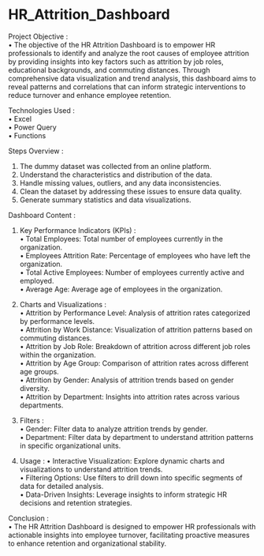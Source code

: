# HR_Attrition_Dashboard

Project Objective :                                                                                                                                                                                            
  • The objective of the HR Attrition Dashboard is to empower HR professionals to identify and analyze the root causes of employee attrition by providing insights into key factors such as attrition by job 
    roles, educational backgrounds, and commuting distances. Through comprehensive data visualization and trend analysis, this dashboard aims to reveal patterns and correlations that can inform strategic 
    interventions to reduce turnover and enhance employee retention.                                                                                                                                   

Technologies Used :                                                                                                                                                                                           
  • Excel                                                                                                                                                                                                     
  • Power Query                                                                                                                                                                                               
  • Functions                                                                                                                                                                                                 

Steps Overview :
   1) The dummy dataset was collected from an online platform.
   2) Understand the characteristics and distribution of the data.
   3) Handle missing values, outliers, and any data inconsistencies.
   4) Clean the dataset by addressing these issues to ensure data quality.
   5) Generate summary statistics and data visualizations.

Dashboard Content :                                                                                                                                                                                           
   1) Key Performance Indicators (KPIs) :                                                                                                                                                                     
      • Total Employees: Total number of employees currently in the organization.                                                                                                                             
      • Employees Attrition Rate: Percentage of employees who have left the organization.                                                                                                                    
      • Total Active Employees: Number of employees currently active and employed.                                                                                                                          
      • Average Age: Average age of employees in the organization.
      
   3) Charts and Visualizations :                                                                                                                                                                            
      • Attrition by Performance Level: Analysis of attrition rates categorized by performance levels.                                                                                                      
      • Attrition by Work Distance: Visualization of attrition patterns based on commuting distances.                                                                                                         
      • Attrition by Job Role: Breakdown of attrition across different job roles within the organization.                                                                                                    
      • Attrition by Age Group: Comparison of attrition rates across different age groups.                                                                                                                  
      • Attrition by Gender: Analysis of attrition trends based on gender diversity.                                                                                                                        
      • Attrition by Department: Insights into attrition rates across various departments.
        
   5) Filters :                                                                                                                                                                                            
      • Gender: Filter data to analyze attrition trends by gender.                                                                                                                                          
      • Department: Filter data by department to understand attrition patterns in specific organizational units.                                                                                                    
   6) Usage :                                                                                                                                                                                                       • Interactive Visualization: Explore dynamic charts and visualizations to understand attrition trends.                                                                                                  
      • Filtering Options: Use filters to drill down into specific segments of data for detailed analysis.                                                                                                  
      • Data-Driven Insights: Leverage insights to inform strategic HR decisions and retention strategies.                                                                                                    

  Conclusion :                                                                                                                                                                                            
      • The HR Attrition Dashboard is designed to empower HR professionals with actionable insights into employee turnover, facilitating proactive measures to enhance retention and organizational stability.
